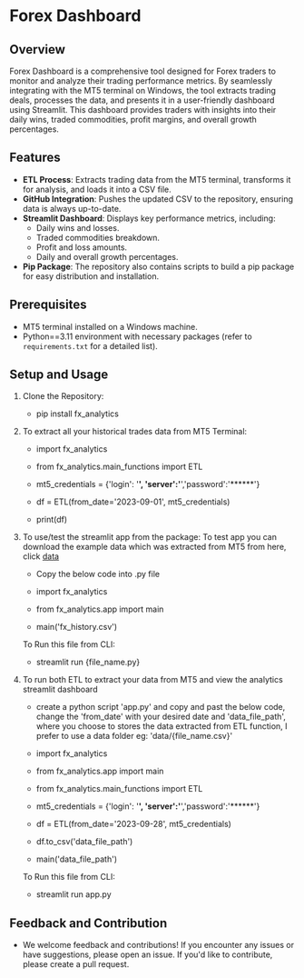 # Forex Dashboard

## Overview

Forex Dashboard is a comprehensive tool designed for Forex traders to monitor and analyze their trading performance metrics. By seamlessly integrating with the MT5 terminal on Windows, the tool extracts trading deals, processes the data, and presents it in a user-friendly dashboard using Streamlit. This dashboard provides traders with insights into their daily wins, traded commodities, profit margins, and overall growth percentages.

## Features

- **ETL Process**: Extracts trading data from the MT5 terminal, transforms it for analysis, and loads it into a CSV file.
- **GitHub Integration**: Pushes the updated CSV to the repository, ensuring data is always up-to-date.
- **Streamlit Dashboard**: Displays key performance metrics, including:
  - Daily wins and losses.
  - Traded commodities breakdown.
  - Profit and loss amounts.
  - Daily and overall growth percentages.
- **Pip Package**: The repository also contains scripts to build a pip package for easy distribution and installation.

## Prerequisites

- MT5 terminal installed on a Windows machine.
- Python==3.11 environment with necessary packages (refer to `requirements.txt` for a detailed list).

## Setup and Usage

1. Clone the Repository:
   
   - pip install fx_analytics

2. To extract all your historical trades data from MT5 Terminal:
   
   - import fx_analytics
   - from fx_analytics.main_functions import ETL

   - mt5_credentials = {'login': '******', 'server':'******','password':'******'}
   - df = ETL(from_date='2023-09-01', mt5_credentials)
   - print(df)

3. To use/test the streamlit app from the package: To test app you can download the example data 
which was extracted from MT5 from here, click [data](https://github.com/jaybfn/fx_analytics/blob/main/fx_history.csv)
   - Copy the below code into .py file
  
   - import fx_analytics 
   - from fx_analytics.app import main

   - main('fx_history.csv')

   To Run this file from CLI:
   - streamlit run {file_name.py}

4. To run both ETL to extract your data from MT5 and view the analytics streamlit dashboard
   - create a python script 'app.py' and copy and past the below code, change the 'from_date' with your desired date and 'data_file_path', where you choose to stores the data extracted from ETL function, I prefer to use a data folder eg: 'data/{file_name.csv}'

   - import fx_analytics 
   - from fx_analytics.app import main
   - from fx_analytics.main_functions import ETL

   - mt5_credentials = {'login': '******', 'server':'******','password':'******'}
   - df = ETL(from_date='2023-09-28', mt5_credentials)
   - df.to_csv('data_file_path')
   - main('data_file_path')

   To Run this file from CLI:
   - streamlit run app.py

## Feedback and Contribution
- We welcome feedback and contributions! If you encounter any issues or have suggestions, please open an issue. If you'd like to contribute, please create a pull request.
   
   
